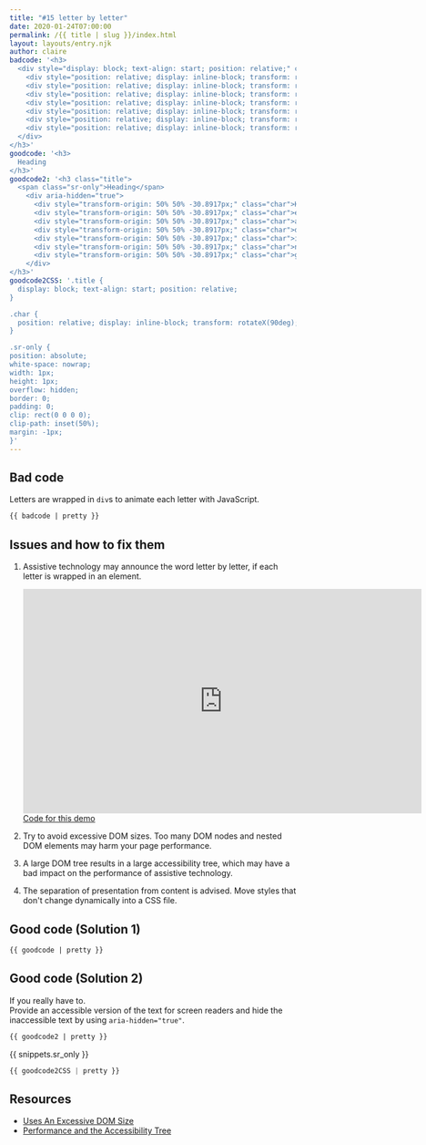 ```yaml
---
title: "#15 letter by letter"
date: 2020-01-24T07:00:00
permalink: /{{ title | slug }}/index.html
layout: layouts/entry.njk
author: claire
badcode: '<h3>
  <div style="display: block; text-align: start; position: relative;" class="title">
    <div style="position: relative; display: inline-block; transform: rotateX(90deg); transform-origin: 50% 50% -30.8917px;" class="char">H</div>
    <div style="position: relative; display: inline-block; transform: rotateX(90deg); transform-origin: 50% 50% -30.8917px;" class="char">e</div>
    <div style="position: relative; display: inline-block; transform: rotateX(90deg); transform-origin: 50% 50% -30.8917px;" class="char">a</div>
    <div style="position: relative; display: inline-block; transform: rotateX(90deg); transform-origin: 50% 50% -30.8917px;" class="char">d</div>
    <div style="position: relative; display: inline-block; transform: rotateX(90deg); transform-origin: 50% 50% -30.8917px;" class="char">i</div>
    <div style="position: relative; display: inline-block; transform: rotateX(90deg); transform-origin: 50% 50% -30.8917px;" class="char">n</div>
    <div style="position: relative; display: inline-block; transform: rotateX(90deg); transform-origin: 50% 50% -30.8917px;" class="char">g</div>
  </div>
</h3>'
goodcode: '<h3>
  Heading
</h3>'
goodcode2: '<h3 class="title">
  <span class="sr-only">Heading</span>
    <div aria-hidden="true">
      <div style="transform-origin: 50% 50% -30.8917px;" class="char">H</div>
      <div style="transform-origin: 50% 50% -30.8917px;" class="char">e</div>
      <div style="transform-origin: 50% 50% -30.8917px;" class="char">a</div>
      <div style="transform-origin: 50% 50% -30.8917px;" class="char">d</div>
      <div style="transform-origin: 50% 50% -30.8917px;" class="char">i</div>
      <div style="transform-origin: 50% 50% -30.8917px;" class="char">n</div>
      <div style="transform-origin: 50% 50% -30.8917px;" class="char">g</div>
    </div>
</h3>'
goodcode2CSS: '.title {
  display: block; text-align: start; position: relative;
}

.char {
  position: relative; display: inline-block; transform: rotateX(90deg);
}

.sr-only {
position: absolute;
white-space: nowrap;
width: 1px;
height: 1px;
overflow: hidden;
border: 0;
padding: 0;
clip: rect(0 0 0 0);
clip-path: inset(50%);
margin: -1px;
}'
---
```

<div class="section bad">

## Bad code

Letters are wrapped in `div`s to animate each letter with JavaScript.

```html
{{ badcode | pretty }}
```
</div>

<div class="section">

## Issues and how to fix them

1. Assistive technology may announce the word letter by letter, if each letter is wrapped in an element.
    <div class="video"><iframe loading="lazy" width="700" height="394" src="https://www.youtube.com/embed/-Q4xk1QMex0" frameborder="0" allow="accelerometer; autoplay; encrypted-media; gyroscope; picture-in-picture" allowfullscreen title="VoiceOver demo: Each letter in a heading wrapped in a div"></iframe></div>
    <a href="https://codepen.io/matuzo/pen/vYEbmxp">Code for this demo</a>

1. Try to avoid excessive DOM sizes. Too many DOM nodes and nested DOM elements may harm your page performance.
1. A large DOM tree results in a large accessibility tree, which may have a bad impact on the performance of assistive technology.
2. The separation of presentation from content is advised. Move styles that don't change dynamically into a CSS file.


<div class="section">

## Good code (Solution 1)

```html
{{ goodcode | pretty }}
```
</div>

<div class="section">

## Good code (Solution 2)

If you really have to.  
Provide an accessible version of the text for screen readers and hide the inaccessible text by using `aria-hidden="true"`.

```html
{{ goodcode2 | pretty }}
```

{{ snippets.sr_only }}

```css
{{ goodcode2CSS | pretty }}
```

</div>

<div class="section">

## Resources

* [Uses An Excessive DOM Size](https://developers.google.com/web/tools/lighthouse/audits/dom-size)
* [Performance and the Accessibility Tree](https://www.technica11y.org/performance-and-the-accessibility-tree)
</div>
